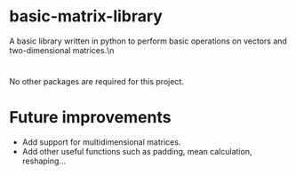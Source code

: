 # basic-matrix-library
A basic library written in python to perform basic operations on vectors and two-dimensional matrices.\n
#
No other packages are required for this project.

# Future improvements
- Add support for multidimensional matrices.
- Add other useful functions such as padding, mean calculation, reshaping...
